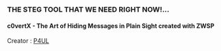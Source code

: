 ### THE STEG TOOL THAT WE NEED RIGHT NOW!...

#### c0vertX - The Art of Hiding Messages in Plain Sight created with ZWSP

Creator : [P4UL](https://github.com/0xcyberpj)
